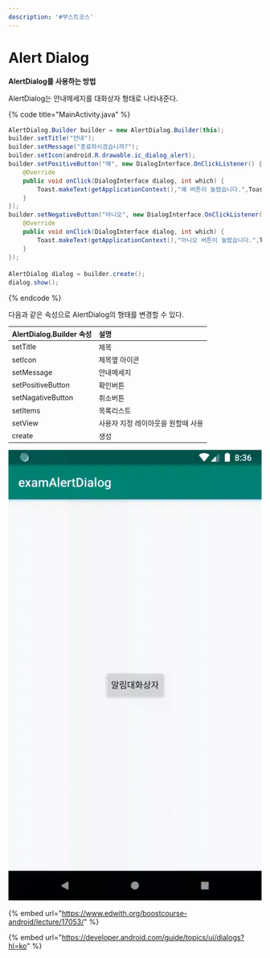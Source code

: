 ```yaml
---
description: '#부스트코스'
---
```


# Alert Dialog

**AlertDialog를 사용하는 방법**

AlertDialog는 안내메세지를 대화상자 형태로 나타내준다. 

{% code title="MainActivity.java" %}
```java
AlertDialog.Builder builder = new AlertDialog.Builder(this);
builder.setTitle("안내");
builder.setMessage("종료하시겠습니까?");
builder.setIcon(android.R.drawable.ic_dialog_alert);
builder.setPositiveButton("예", new DialogInterface.OnClickListener() {
    @Override
    public void onClick(DialogInterface dialog, int which) {
        Toast.makeText(getApplicationContext(),"예 버튼이 눌렸습니다.",Toast.LENGTH_LONG).show();
    }
});
builder.setNegativeButton("아니오", new DialogInterface.OnClickListener() {
    @Override
    public void onClick(DialogInterface dialog, int which) {
        Toast.makeText(getApplicationContext(),"아니오 버튼이 눌렸습니다.",Toast.LENGTH_LONG).show();
    }
});

AlertDialog dialog = builder.create();
dialog.show();
```
{% endcode %}

다음과 같은 속성으로 AlertDialog의 형태를 변경할 수 있다.

| AlertDialog.Builder 속성 | 설명 |
| :--- | :--- |
| setTitle | 제목 |
| setIcon | 제목옆 아이콘 |
| setMessage | 안내메세지 |
| setPositiveButton | 확인버튼 |
| setNagativeButton | 취소버튼 |
| setItems | 목록리스트  |
| setView | 사용자 지정 레이아웃을 원할때 사용  |
| create | 생성  |

![](../.gitbook/assets/alertdialog.gif)

{% embed url="https://www.edwith.org/boostcourse-android/lecture/17053/" %}

{% embed url="https://developer.android.com/guide/topics/ui/dialogs?hl=ko" %}



